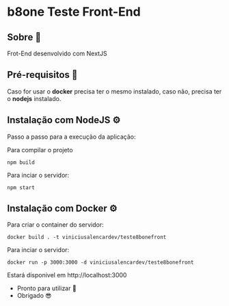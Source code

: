 # b8one Teste Front-End

## Sobre 📒

Frot-End desenvolvido com NextJS

## Pré-requisitos 📌

Caso for usar o **docker** precisa ter o mesmo instalado, caso não, precisa ter o **nodejs** instalado.

## Instalação com NodeJS ⚙️

Passo a passo para a execução da aplicação:

Para compilar o projeto
```
npm build
```

Para inciar o servidor:
```
npm start
```

## Instalação com Docker ⚙️

Para criar o container do servidor:
```
docker build . -t viniciusalencardev/teste8bonefront
```

Para inciar o servidor:
```
docker run -p 3000:3000 -d viniciusalencardev/teste8bonefront
```

Estará disponivel em http://localhost:3000


* Pronto para utilizar 🥳
* Obrigado 😎
